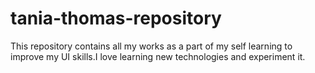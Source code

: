 
# tania-thomas-repository
This repository contains all my works as a part of my self learning to improve my UI skills.I love learning new technologies and experiment it.
